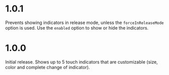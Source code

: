 # 1.0.1

Prevents showing indicators in release mode, unless the `forceInReleaseMode` option is used. Use the `enabled` option to show or hide the indicators.

# 1.0.0

Initial release. Shows up to 5 touch indicators that are customizable (size, color and complete change of indicator).
